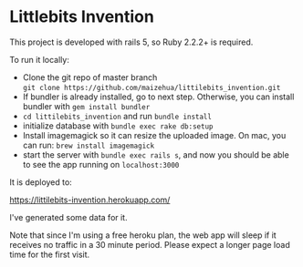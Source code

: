 # Littlebits Invention

This project is developed with rails 5, so Ruby 2.2.2+ is required.

To run it locally:
- Clone the git repo of master branch<br>
`git clone https://github.com/maizehua/littilebits_invention.git`
- If bundler is already installed, go to next step. Otherwise, you can install bundler with `gem install bundler`
- `cd littilebits_invention` and run `bundle install` 
- initialize database with `bundle exec rake db:setup`
- Install imagemagick so it can resize the uploaded image. On mac, you can run:
`brew install imagemagick`
- start the server with `bundle exec rails s`, and now you should be able to see the app running on `localhost:3000`

It is deployed to:

https://littilebits-invention.herokuapp.com/

I've generated some data for it.

Note that since I'm using a free heroku plan, the web app will sleep if it receives no traffic in a 30 minute period.
Please expect a longer page load time for the first visit.
